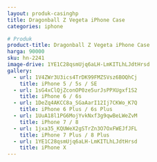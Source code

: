 ```yaml
---
layout: produk-casinghp
title: Dragonball Z Vegeta iPhone Case
categories: iphone

# Produk
product-title: Dragonball Z Vegeta iPhone Case
harga: 90000
sku: hn-2241
image-drive: 1YE1C28qsmUjq6aLH-LmKITLhLJdtHrsd
gallery:
  - url: 1V4ZWr3U3ics4TrDK99FMZSVsz6BOQhCj
    title: iPhone 5 / 5s / SE
  - url: 1sG4xClQjZconOP0ze5urJsPPXUgxf1S2
    title: iPhone 6 / 6s
  - url: 1DeZq4AKCC8a_SGaAarI12Ij7CKWo_K7Q
    title: iPhone 6 Plus / 6s Plus
  - url: 1UuA18l1PG6MojYvkNxf3g9qwBeLWeZvM
    title: iPhone 7 / 8
  - url: 1jxa35_KQUWeX2gSTrZn3O7OxFWEJfJFL
    title: iPhone 7 Plus / 8 Plus
  - url: 1YE1C28qsmUjq6aLH-LmKITLhLJdtHrsd
    title: iPhone X
---
```

